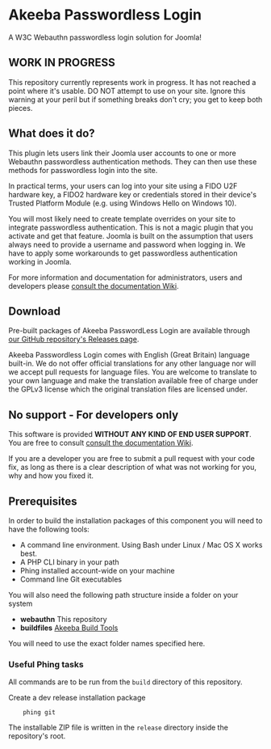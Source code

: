# Akeeba Passwordless Login

A W3C Webauthn passwordless login solution for Joomla!

## WORK IN PROGRESS

This repository currently represents work in progress. It has not reached a point where it's usable. DO NOT attempt to use on your site. Ignore this warning at your peril but if something breaks don't cry; you get to keep both pieces.

## What does it do?

This plugin lets users link their Joomla user accounts to one or more Webauthn passwordless authentication methods. They can then use these methods for passwordless login into the site.

In practical terms, your users can log into your site using a FIDO U2F hardware key, a FIDO2 hardware key or credentials stored in their device's Trusted Platform Module (e.g. using Windows Hello on Windows 10).

You will most likely need to create template overrides on your site to integrate passwordless authentication. This is not a magic plugin that you activate and get that feature. Joomla is built on the assumption that users always need to provide a username and password when logging in. We have to apply some workarounds to get passwordless authentication working in Joomla. 

For more information and documentation for administrators, users and developers please [consult the documentation Wiki](https://github.com/akeeba/passwordless/wiki).

## Download

Pre-built packages of Akeeba PasswordLess Login are available through [our GitHub repository's Releases page](https://github.com/akeeba/passwordless/releases).

Akeeba Passwordless Login comes with English (Great Britain) language built-in. We do not offer official translations for any other language nor will we accept pull requests for language files. You are welcome to translate to your own language and make the translation available free of charge under the GPLv3 license which the original translation files are licensed under.

## No support - For developers only

This software is provided **WITHOUT ANY KIND OF END USER SUPPORT**. You are free to consult [consult the documentation Wiki](https://github.com/akeeba/sociallogin/wiki).

If you are a developer you are free to submit a pull request with your code fix, as long as there is a clear description of what was not working for you, why and how you fixed it. 
 
## Prerequisites

In order to build the installation packages of this component you will need to have the following tools:

* A command line environment. Using Bash under Linux / Mac OS X works best.
* A PHP CLI binary in your path
* Phing installed account-wide on your machine
* Command line Git executables

You will also need the following path structure inside a folder on your system

* **webauthn** This repository
* **buildfiles** [Akeeba Build Tools](https://github.com/akeeba/buildfiles)

You will need to use the exact folder names specified here.

### Useful Phing tasks

All commands are to be run from the `build` directory of this repository.

Create a dev release installation package

		phing git
		
The installable ZIP file is written in the `release` directory inside the repository's root.